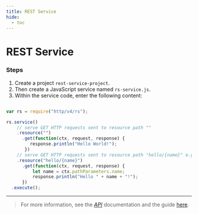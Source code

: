 ```yaml
---
title: REST Service
hide:
  - toc
---
```


REST Service
===

### Steps


1. Create a project `rest-service-project`.
2. Then create a JavaScript service named `rs-service.js`.
3. Within the service code, enter the following content:

```javascript

var rs = require("http/v4/rs");

rs.service()
    // serve GET HTTP requests sent to resource path ""
    .resource("")
      .get(function(ctx, request, response) {
         response.println("Hello World!");
       })
    // serve GET HTTP requests sent to resource path "hello/{name}" e.g "hello/John"
    .resource("hello/{name}")
      .get(function(ctx, request, response) {
          let name = ctx.pathParameters.name;
          response.println("Hello " + name + "!");
      })
  .execute();

```

---

> For more information, see the *[API](../../api/)* documentation and the guide [here](../../help/development/concepts/rest).
